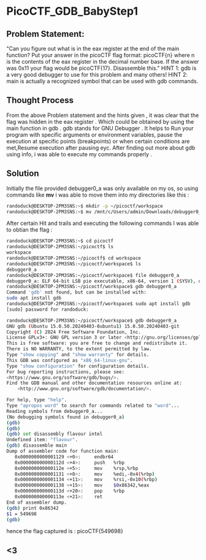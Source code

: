 # PicoCTF_GDB_BabyStep1

## Problem Statement:
"Can you figure out what is in the eax register at the end of the main function? Put your answer in the picoCTF flag format: picoCTF{n} where n is the contents of the eax register in the decimal number base. If the answer was 0x11 your flag would be picoCTF{17}.
Disassemble this."
HINT 1: gdb is a very good debugger to use for this problem and many others!
HINT 2: main is actually a recognized symbol that can be used with gdb commands.

## Thought Process
From the above Problem statement and the hints given , it was clear that the flag was hidden in the eax register . Which could be obtained by using the main function in gdb . gdb stands for GNU Debugger . It helps to Run your program with specific arguments or environment variables, pause the execution at specific points (breakpoints) or when certain conditions are met,Resume execution after pausing eyc. After finding out more about gdb using info, i was able to execute my commands properly . 

## Solution
Initially the file provided debugger0_a was only available on my os, so using commands like **mv** i was able to move them into my directories like this :
```bash
randoduck@DESKTOP-2PM3SNS:~$ mkdir -p ~/picoctf/workspace
randoduck@DESKTOP-2PM3SNS:~$ mv /mnt/c/Users/admin/Downloads/debugger0_a ~/picoctf/workspace
```
After certain Hit and trails and executing the following commands I was able to obtian the flag :
```bash
randoduck@DESKTOP-2PM3SNS:~$ cd picoctf
randoduck@DESKTOP-2PM3SNS:~/picoctf$ ls
workspace
randoduck@DESKTOP-2PM3SNS:~/picoctf$ cd workspace
randoduck@DESKTOP-2PM3SNS:~/picoctf/workspace$ ls
debugger0_a
randoduck@DESKTOP-2PM3SNS:~/picoctf/workspace$ file debugger0_a
debugger0_a: ELF 64-bit LSB pie executable, x86-64, version 1 (SYSV), dynamically linked, interpreter /lib64/ld-linux-x86-64.so.2, BuildID[sha1]=15a10290db2cd2ec0c123cf80b88ed7d7f5cf9ff, for GNU/Linux 3.2.0, not stripped
randoduck@DESKTOP-2PM3SNS:~/picoctf/workspace$ gdb debugger0_a
Command 'gdb' not found, but can be installed with:
sudo apt install gdb
randoduck@DESKTOP-2PM3SNS:~/picoctf/workspace$ sudo apt install gdb
[sudo] password for randoduck:

randoduck@DESKTOP-2PM3SNS:~/picoctf/workspace$ gdb debugger0_a
GNU gdb (Ubuntu 15.0.50.20240403-0ubuntu1) 15.0.50.20240403-git
Copyright (C) 2024 Free Software Foundation, Inc.
License GPLv3+: GNU GPL version 3 or later <http://gnu.org/licenses/gpl.html>
This is free software: you are free to change and redistribute it.
There is NO WARRANTY, to the extent permitted by law.
Type "show copying" and "show warranty" for details.
This GDB was configured as "x86_64-linux-gnu".
Type "show configuration" for configuration details.
For bug reporting instructions, please see:
<https://www.gnu.org/software/gdb/bugs/>.
Find the GDB manual and other documentation resources online at:
    <http://www.gnu.org/software/gdb/documentation/>.

For help, type "help".
Type "apropos word" to search for commands related to "word"...
Reading symbols from debugger0_a...
(No debugging symbols found in debugger0_a)
(gdb)
(gdb)
(gdb) set disassembly flavour intel
Undefined item: "flavour".
(gdb) disassemble main
Dump of assembler code for function main:
   0x0000000000001129 <+0>:     endbr64
   0x000000000000112d <+4>:     push   %rbp
   0x000000000000112e <+5>:     mov    %rsp,%rbp
   0x0000000000001131 <+8>:     mov    %edi,-0x4(%rbp)
   0x0000000000001134 <+11>:    mov    %rsi,-0x10(%rbp)
   0x0000000000001138 <+15>:    mov    $0x86342,%eax
   0x000000000000113d <+20>:    pop    %rbp
   0x000000000000113e <+21>:    ret
End of assembler dump.
(gdb) print 0x86342
$1 = 549698
(gdb)
```
hence the flag captured is : picoCTF{549698}
## <3